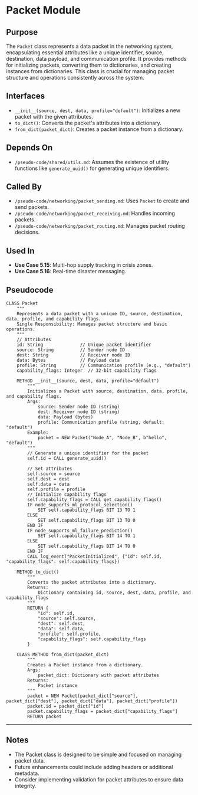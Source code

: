 # Packet Module

## Purpose
The `Packet` class represents a data packet in the networking system, encapsulating essential attributes like a unique identifier, source, destination, data payload, and communication profile. It provides methods for initializing packets, converting them to dictionaries, and creating instances from dictionaries. This class is crucial for managing packet structure and operations consistently across the system.

## Interfaces
- `__init__(source, dest, data, profile="default")`: Initializes a new packet with the given attributes.
- `to_dict()`: Converts the packet's attributes into a dictionary.
- `from_dict(packet_dict)`: Creates a packet instance from a dictionary.

## Depends On
- `/pseudo-code/shared/utils.md`: Assumes the existence of utility functions like `generate_uuid()` for generating unique identifiers.

## Called By
- `/pseudo-code/networking/packet_sending.md`: Uses `Packet` to create and send packets.
- `/pseudo-code/networking/packet_receiving.md`: Handles incoming packets.
- `/pseudo-code/networking/packet_routing.md`: Manages packet routing decisions.

## Used In
- **Use Case 5.15**: Multi-hop supply tracking in crisis zones.
- **Use Case 5.16**: Real-time disaster messaging.

## Pseudocode
```pseudocode
CLASS Packet
    """
    Represents a data packet with a unique ID, source, destination, data, profile, and capability flags.
    Single Responsibility: Manages packet structure and basic operations.
    """
    // Attributes
    id: String              // Unique packet identifier
    source: String          // Sender node ID
    dest: String            // Receiver node ID
    data: Bytes             // Payload data
    profile: String         // Communication profile (e.g., "default")
    capability_flags: Integer  // 32-bit capability flags

    METHOD __init__(source, dest, data, profile="default")
        """
        Initializes a Packet with source, destination, data, profile, and capability flags.
        Args:
            source: Sender node ID (string)
            dest: Receiver node ID (string)
            data: Payload (bytes)
            profile: Communication profile (string, default: "default")
        Example:
            packet = NEW Packet("Node_A", "Node_B", b"hello", "default")
        """
        // Generate a unique identifier for the packet
        self.id = CALL generate_uuid()

        // Set attributes
        self.source = source
        self.dest = dest
        self.data = data
        self.profile = profile
        // Initialize capability flags
        self.capability_flags = CALL get_capability_flags()
        IF node_supports_ml_protocol_selection()
            SET self.capability_flags BIT 13 TO 1
        ELSE
            SET self.capability_flags BIT 13 TO 0
        END IF
        IF node_supports_ml_failure_prediction()
            SET self.capability_flags BIT 14 TO 1
        ELSE
            SET self.capability_flags BIT 14 TO 0
        END IF
        CALL log_event("PacketInitialized", {"id": self.id, "capability_flags": self.capability_flags})

    METHOD to_dict()
        """
        Converts the packet attributes into a dictionary.
        Returns:
            Dictionary containing id, source, dest, data, profile, and capability_flags
        """
        RETURN {
            "id": self.id,
            "source": self.source,
            "dest": self.dest,
            "data": self.data,
            "profile": self.profile,
            "capability_flags": self.capability_flags
        }

    CLASS METHOD from_dict(packet_dict)
        """
        Creates a Packet instance from a dictionary.
        Args:
            packet_dict: Dictionary with packet attributes
        Returns:
            Packet instance
        """
        packet = NEW Packet(packet_dict["source"], packet_dict["dest"], packet_dict["data"], packet_dict["profile"])
        packet.id = packet_dict["id"]
        packet.capability_flags = packet_dict["capability_flags"]
        RETURN packet
```  

---

## Notes
- The Packet class is designed to be simple and focused on managing packet data.
- Future enhancements could include adding headers or additional metadata.
- Consider implementing validation for packet attributes to ensure data integrity.
